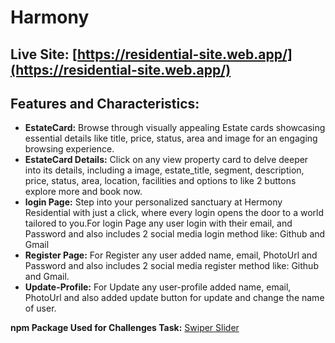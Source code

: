 # Harmony

## Live Site: [https://residential-site.web.app/](https://residential-site.web.app/)


## Features and Characteristics:
- **EstateCard:** Browse through visually appealing Estate cards showcasing essential details like title, price, status, area and image for an engaging browsing experience.
- **EstateCard Details:** Click on any view property card to delve deeper into its details, including a image, estate_title, segment, description, price, status, area, location, facilities and options to like 2 buttons explore more and book now.
- **login Page:** Step into your personalized sanctuary at Hermony Residential with just a click, where every login opens the door to a world tailored to you.For login Page any user login with their email,  and Password and also includes 2 social media login method like: Github and Gmail
- **Register Page:** For Register any user added name, email, PhotoUrl and Password and also includes 2 social media register method like: Github and Gmail.
- **Update-Profile:** For Update any user-profile added name, email, PhotoUrl  and also added update button for update and change the name of user.

**npm Package Used for Challenges Task:** [Swiper Slider](https://swiperjs.com/)


